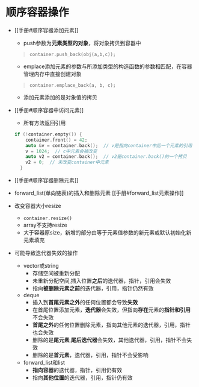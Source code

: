 # 顺序容器操作

- [[手册#顺序容器添加元素]]
  - push参数为**元素类型的对象**，将对象拷贝到容器中
  > `container.push_back(obj(a,b,c));`
  - emplace添加元素的参数与所添加类型的构造函数的参数相匹配，在容器管理内存中直接创建对象
  > `container.emplace_back(a, b, c);`
  - 添加元素添加的是对象值的拷贝
- [[手册#顺序容器中访问元素]]
  - 所有方法返回引用
  
  ```c++
  if (!container.empty()) {
      container.front() = 42;
      auto &v = container.back();  // v是指向container中后一个元素的引用
      v = 1024;  // c中元素会被改变
      auto v2 = container.back();  // v2是container.back()的一个拷贝
      v2 = 0;  // 未改变container中元素
    }
  ```
  
- [[手册#顺序容器删除元素]]
- forward_list(单向链表)的插入和删除元素
  [[手册#forward_list元素操作]]
- 改变容器大小resize
  - `container.resize()`
  - array不支持resize
  - 大于容器原size，新增的部分由等于元素值参数的新元素或默认初始化新元素填充
- 可能导致迭代器失效的操作
  - vector或string
    - 存储空间被重新分配
    - 未重新分配空间,插入位置**之后**的迭代器，指针，引用会失效
    - 指向**被删除元素之前**的迭代器，引用，指针仍然有效
  - deque
    - 插入到**首尾元素之外**的任何位置都会导致**失效**
    - 在首尾位置添加元素，**迭代器**会失效，但指向**存在**元素的**指针和引用**不会失效
    - **首尾之外**的任何位置删除元素，指向其他元素的迭代器，引用，指针也会失效
    - 删除的是**尾元素**,**尾后迭代器**会失效，其他迭代器，引用，指针不会失效
    - 删除的是**首元素**，迭代器，引用，指针不会受影响
  - forward_list和list
    - **指向容器**的迭代器，指针，引用仍有效
    - 指向**其他位置**的迭代器，引用，指针仍有效